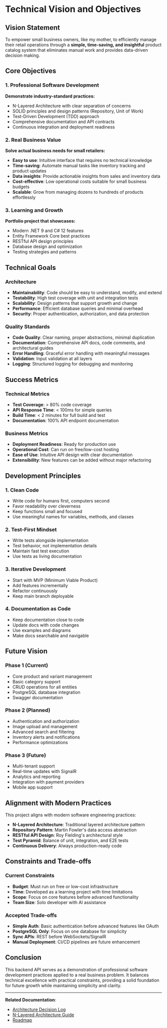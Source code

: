 # Technical Vision and Objectives

## Vision Statement

To empower small business owners, like my mother, to efficiently manage their retail operations through a **simple, time-saving, and insightful** product catalog system that eliminates manual work and provides data-driven decision making.

## Core Objectives

### 1. Professional Software Development

**Demonstrate industry-standard practices:**
- N-Layered Architecture with clear separation of concerns
- SOLID principles and design patterns (Repository, Unit of Work)
- Test-Driven Development (TDD) approach
- Comprehensive documentation and API contracts
- Continuous integration and deployment readiness

### 2. Real Business Value

**Solve actual business needs for small retailers:**
- **Easy to use**: Intuitive interface that requires no technical knowledge
- **Time-saving**: Automate manual tasks like inventory tracking and product updates
- **Data insights**: Provide actionable insights from sales and inventory data
- **Cost-effective**: Low operational costs suitable for small business budgets
- **Scalable**: Grow from managing dozens to hundreds of products effortlessly

### 3. Learning and Growth

**Portfolio project that showcases:**
- Modern .NET 9 and C# 12 features
- Entity Framework Core best practices
- RESTful API design principles
- Database design and optimization
- Testing strategies and patterns

## Technical Goals

### Architecture

- **Maintainability**: Code should be easy to understand, modify, and extend
- **Testability**: High test coverage with unit and integration tests
- **Scalability**: Design patterns that support growth and change
- **Performance**: Efficient database queries and minimal overhead
- **Security**: Proper authentication, authorization, and data protection

### Quality Standards

- **Code Quality**: Clear naming, proper abstractions, minimal duplication
- **Documentation**: Comprehensive API docs, code comments, and architectural guides
- **Error Handling**: Graceful error handling with meaningful messages
- **Validation**: Input validation at all layers
- **Logging**: Structured logging for debugging and monitoring

## Success Metrics

### Technical Metrics
- **Test Coverage**: > 80% code coverage
- **API Response Time**: < 100ms for simple queries
- **Build Time**: < 2 minutes for full build and test
- **Documentation**: 100% API endpoint documentation

### Business Metrics
- **Deployment Readiness**: Ready for production use
- **Operational Cost**: Can run on free/low-cost hosting
- **Ease of Use**: Intuitive API design with clear documentation
- **Extensibility**: New features can be added without major refactoring

## Development Principles

### 1. Clean Code

- Write code for humans first, computers second
- Favor readability over cleverness
- Keep functions small and focused
- Use meaningful names for variables, methods, and classes

### 2. Test-First Mindset

- Write tests alongside implementation
- Test behavior, not implementation details
- Maintain fast test execution
- Use tests as living documentation

### 3. Iterative Development

- Start with MVP (Minimum Viable Product)
- Add features incrementally
- Refactor continuously
- Keep main branch deployable

### 4. Documentation as Code

- Keep documentation close to code
- Update docs with code changes
- Use examples and diagrams
- Make docs searchable and navigable

## Future Vision

### Phase 1 (Current)
- Core product and variant management
- Basic category support
- CRUD operations for all entities
- PostgreSQL database integration
- Swagger documentation

### Phase 2 (Planned)
- Authentication and authorization
- Image upload and management
- Advanced search and filtering
- Inventory alerts and notifications
- Performance optimizations

### Phase 3 (Future)
- Multi-tenant support
- Real-time updates with SignalR
- Analytics and reporting
- Integration with payment providers
- Mobile app support

## Alignment with Modern Practices

This project aligns with modern software engineering practices:

- **N-Layered Architecture**: Traditional layered architecture pattern
- **Repository Pattern**: Martin Fowler's data access abstraction
- **RESTful API Design**: Roy Fielding's architectural style
- **Test Pyramid**: Balance of unit, integration, and E2E tests
- **Continuous Delivery**: Always production-ready code

## Constraints and Trade-offs

### Current Constraints
- **Budget**: Must run on free or low-cost infrastructure
- **Time**: Developed as a learning project with time limitations
- **Scope**: Focus on core features before advanced functionality
- **Team Size**: Solo developer with AI assistance

### Accepted Trade-offs
- **Simple Auth**: Basic authentication before advanced features like OAuth
- **PostgreSQL Only**: Focus on one database for simplicity
- **Sync APIs**: REST before WebSockets/SignalR
- **Manual Deployment**: CI/CD pipelines are future enhancement

## Conclusion

This backend API serves as a demonstration of professional software development practices applied to a real business problem. It balances technical excellence with practical constraints, providing a solid foundation for future growth while maintaining simplicity and clarity.

---

**Related Documentation**:
- [Architecture Decision Log](./ArchitectureDecisionLog.md)
- [N-Layered Architecture Guide](../01-Architecture/LayeredArchitecture.md)
- [Roadmap](../04-Governance/Roadmap.md)
